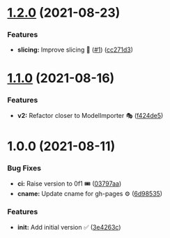 # [1.2.0](https://github.com/faster-games/aseprite/compare/v1.1.0...v1.2.0) (2021-08-23)


### Features

* **slicing:** Improve slicing 🔪 ([#1](https://github.com/faster-games/aseprite/issues/1)) ([cc271d3](https://github.com/faster-games/aseprite/commit/cc271d38a40d9451a62d6d31c3a0c3d565ebe7f2))

# [1.1.0](https://github.com/faster-games/aseprite/compare/v1.0.0...v1.1.0) (2021-08-16)


### Features

* **v2:** Refactor closer to ModelImporter 🎭 ([f424de5](https://github.com/faster-games/aseprite/commit/f424de5ffe2f6a781bd70b488047f2610986d691))

# 1.0.0 (2021-08-11)


### Bug Fixes

* **ci:** Raise version to 0f1 🎟 ([03797aa](https://github.com/faster-games/aseprite/commit/03797aa2ec001d0a50b37bb9a5a75c508f79eb3b))
* **cname:** Update cname for gh-pages ⚙ ([6d98535](https://github.com/faster-games/aseprite/commit/6d985356b0f456ab09fa707556107537c6315e87))


### Features

* **init:** Add initial version ✅ ([3e4263c](https://github.com/faster-games/aseprite/commit/3e4263c6b9a81839cb8bf6fbed20bac52fade7f5))
